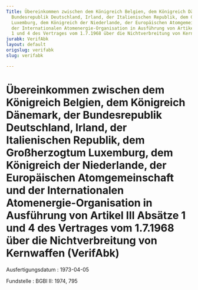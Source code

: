 ```yaml
---
Title: Übereinkommen zwischen dem Königreich Belgien, dem Königreich Dänemark, der
  Bundesrepublik Deutschland, Irland, der Italienischen Republik, dem Großherzogtum
  Luxemburg, dem Königreich der Niederlande, der Europäischen Atomgemeinschaft und
  der Internationalen Atomenergie-Organisation in Ausführung von Artikel III Absätze
  1 und 4 des Vertrages vom 1.7.1968 über die Nichtverbreitung von Kernwaffen
jurabk: VerifAbk
layout: default
origslug: verifabk
slug: verifabk

---
```


# Übereinkommen zwischen dem Königreich Belgien, dem Königreich Dänemark, der Bundesrepublik Deutschland, Irland, der Italienischen Republik, dem Großherzogtum Luxemburg, dem Königreich der Niederlande, der Europäischen Atomgemeinschaft und der Internationalen Atomenergie-Organisation in Ausführung von Artikel III Absätze 1 und 4 des Vertrages vom 1.7.1968 über die Nichtverbreitung von Kernwaffen (VerifAbk)

Ausfertigungsdatum
:   1973-04-05

Fundstelle
:   BGBl II: 1974, 795

